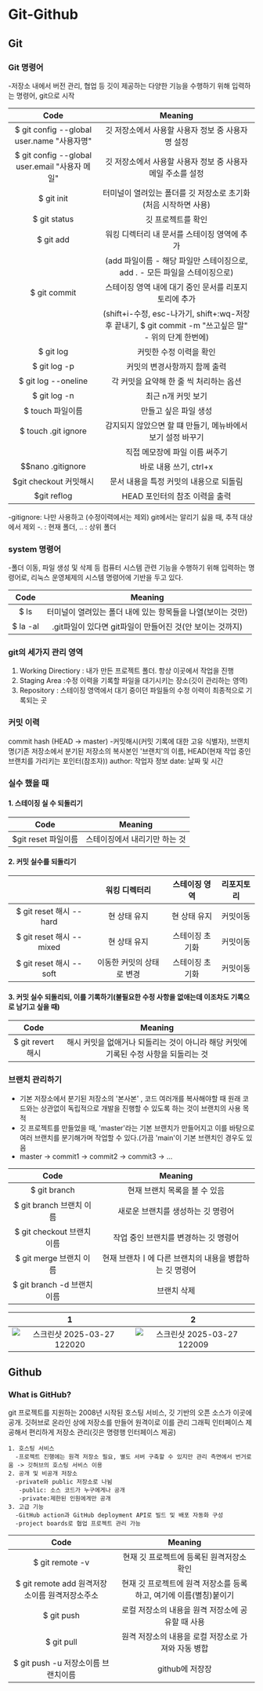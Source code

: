 # Git-Github
## Git
### Git 명령어
 -저장소 내에서 버전 관리, 협업 등 깃이 제공하는 다양한 기능을 수행하기 위해 입력하는 명령어, git으로 시작
<!--Table-->
|Code|Meaning|
|:--:|:--:|
|$ git config --global user.name "사용자명"|깃 저장소에서 사용할 사용자 정보 중 사용자 명 설정|
|$ git config --global user.email "사용자 메일"|깃 저장소에서 사용할 사용자 정보 중 사용자 메일 주소를 설정|
|$ git init|터미널이 열려있는 폴더를 깃 저장소로 초기화(처음 시작하면 사용)|
|$ git status|깃 프로젝트를 확인|
|$ git add|워킹 디렉터리 내 문서를 스테이징 영역에 추가|
||(add 파일이름 - 해당 파일만 스테이징으로, add . - 모든 파일을 스테이징으로)|
|$ git commit|스테이징 영역 내에 대기 중인 문서를 리포지토리에 추가|
||(shift+i-수정, esc-나가기, shift+:wq-저장후 끝내기, $ git commit -m "쓰고싶은 말" - 위의 단계 한번에)|
|$ git log|커밋한 수정 이력을 확인|
|$ git log -p|커밋의 변경사항까지 함께 출력|
|$ git log --oneline|각 커밋을 요약해 한 줄 씩 처리하는 옵션|
|$ git log -n|최근 n개 커밋 보기|
|$ touch 파일이름|만들고 싶은 파일 생성|
|$ touch .git ignore|감지되지 않았으면 할 떄 만들기, 메뉴바에서 보기 설정 바꾸기|
||직접 메모장에 파일 이름 써주기|
|$$nano .gitignore|바로 내용 쓰기, ctrl+x|
|$git checkout 커밋해시|문서 내용을 특정 커밋의 내용으로 되돌림|
|$git reflog|HEAD 포인터의 참조 이력을 출력|

-gitignore: 나만 사용하고 (수정이력에서는 제외) git에서는 알리기 싫을 때, 추적 대상에서 제외
-. : 현재 폴더, .. : 상위 폴더

### system 명령어
 -폴더 이동, 파일 생성 및 삭제 등 컴퓨터 시스템 관련 기능을 수행하기 위해 입력하는 명령어로, 리눅스 운영체제의 시스템 명령어에 기반을 두고 있다.
<!--Table-->
|Code|Meaning|
|:--:|:--:|
|$ ls|터미널이 열려있는 폴더 내에 있는 항목들을 나열(보이는 것만)|
|$ la -al|.git파일이 있다면 git파일이 만들어진 것(안 보이는 것까지)|

### git의 세가지 관리 영역
 1. Working Directiory : 내가 만든 프로젝트 폴더. 항상 이곳에서 작업을 진행
 2. Staging Area :수정 이력을 기록할 파일을 대기시키는 장소(깃이 관리하는 영역)
 3. Repository : 스테이징 영역에서 대기 중이던 파일들의 수정 이력이 최종적으로 기록되는 곳

### 커밋 이력
commit hash (HEAD -> master)
  -커밋해시(커밋 기록에 대한 고유 식별자), 브랜치명(기존 저장소에서 분기된 저장소의 복사본인 '브랜치'의 이름, HEAD(현재 작업 중인 브랜치를 가리키는 포인터(참조자))
author: 작업자 정보
date: 날짜 및 시간

### 실수 했을 때
#### 1. 스테이징 실 수 되돌리기
<!--Table-->
|Code|Meaning|
|:--:|:--:|
|$git reset 파일이름|스테이징에서 내리기만 하는 것|

#### 2. 커밋 실수를 되돌리기
<!--Table-->
||워킹 디렉터리|스테이징 영역|리포지토리|
|:--:|:--:|:--:|:--:|
|$ git reset 해시 --hard|현 상태 유지|현 상태 유지|커밋이동|
|$ git reset 해시 --mixed|현 상태 유지|스테이징 초기화|커밋이동|
|$ git reset 해시 --soft|이동한 커밋의 상태로 변경|스테이징 초기화|커밋이동|

#### 3. 커밋 실수 되돌리되, 이를 기록하기(불필요한 수정 사항을 없애는데 이조차도 기록으로 남기고 싶을 때)
<!--Table-->
|Code|Meaning|
|:--:|:--:|
|$ git revert 해시|해시 커밋을 없애거나 되돌리는 것이 아니라 해당 커밋에 기록된 수정 사항을 되돌리는 것|

### 브랜치 관리하기
 - 기본 저장소에서 분기된 저장소의 '본사본' , 코드 여러개를 복사해야할 때 원래 코드와는 상관없이 독립적으로 개발을 진행할 수 있도록 하는 것이 브랜치의 사용 목적
 - 깃 프로젝트를 만들었을 때, 'master'라는 기본 브랜치가 만들어지고 이를 바탕으로 여러 브랜치를 분기해가며 작업할 수 있다.(가끔 'main'이 기본 브랜치인 경우도 있음
 - master -> commit1 -> commit2 -> commit3 -> ...
<!--Table-->
|Code|Meaning|
|:--:|:--:|
|$ git branch|현재 브랜치 목록을 볼 수 있음|
|$ git branch 브랜치 이름|새로운 브랜치를 생성하는 깃 명령어|
|$ git checkout 브랜치 이름|작업 중인 브랜치를 변경하는 깃 명령어|
|$ git merge 브랜치 이름|현재 브랜차ㅣ에 다른 브랜치의 내용을 병합하는 깃 명령어|
|$ git branch -d 브랜치 이름|브랜치 삭제|
<!--Table-->
|1|2|
|:--:|:--:|
|![스크린샷 2025-03-27 122020](https://github.com/user-attachments/assets/e10860f0-4b6f-4c1d-a230-0cf2873b2b18)|![스크린샷 2025-03-27 122009](https://github.com/user-attachments/assets/85a4b789-d26c-4b3d-88c4-3cd8899cc78a)|

## Github
### What is GitHub?
git 프로젝트를 지원하는 2008년 시작된 호스팅 서비스, 깃 기반의 오픈 소스가 이곳에 공개.
깃허브로 온라인 상에 저장소를 만들어 원격이로 이를 관리
그래픽 인터페이스 제공해서 편리하게 저장소 관리(깃은 명령행 인터페이스 제공)
```
1. 호스팅 서비스
  -프로젝트 진행에는 원격 저장소 필요, 별도 서버 구축할 수 있지만 관리 측면에서 번거로움 -> 깃허브의 호스팅 서비스 이용 
2. 공개 및 비공개 저장소
  -private와 public 저장소로 나뉨
   -public: 소스 코드가 누구에게나 공개
   -private:제한된 인원에게만 공개
3. 고급 기능
  -GitHub action과 GitHub deployment API로 빌드 및 배포 자동화 구성
  -project boards로 협업 프로젝트 관리 가능
```
<!--Table-->
|Code|Meaning|
|:--:|:--:|
|$ git remote -v|현재 깃 프로젝트에 등록된 원격저장소 확인|
|$ git remote add 원격저장소이름 원격저장소주소|현재 깃 프로젝트에 원격 저장소를 등록하고, 여기에 이름(별칭)붙이기|
|$ git push|로컬 저장소의 내용을 원격 저장소에 공유할 때 사용|
|$ git pull|원격 저장소의 내용을 로컬 저장소로 가져와 자동 병합|
|$ git push -u 저장소이름 브랜치이름|github에 저장장|




